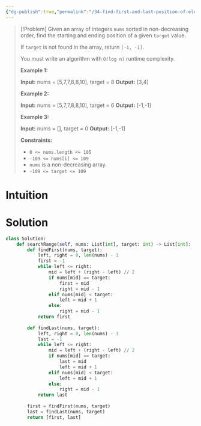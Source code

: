 ```yaml
---
{"dg-publish":true,"permalink":"/34-find-first-and-last-position-of-element-in-sorted-array/","tags":["array","binarySearch"]}
---
```


> [!Problem]
> Given an array of integers `nums` sorted in non-decreasing order, find the starting and ending position of a given `target` value.
> 
> If `target` is not found in the array, return `[-1, -1]`.
> 
> You must write an algorithm with `O(log n)` runtime complexity.
> 
> **Example 1:**
> 
> **Input:** nums = [5,7,7,8,8,10], target = 8
> **Output:** [3,4]
> 
> **Example 2:**
> 
> **Input:** nums = [5,7,7,8,8,10], target = 6
> **Output:** [-1,-1]
> 
> **Example 3:**
> 
> **Input:** nums = [], target = 0
> **Output:** [-1,-1]
> 
> **Constraints:**
> 
> - `0 <= nums.length <= 105`
> - `-109 <= nums[i] <= 109`
> - `nums` is a non-decreasing array.
> - `-109 <= target <= 109`

# Intuition

# Solution
```python
class Solution:
    def searchRange(self, nums: List[int], target: int) -> List[int]:
        def findFirst(nums, target):
            left, right = 0, len(nums) - 1
            first = -1
            while left <= right:
                mid = left + (right - left) // 2
                if nums[mid] == target:
                    first = mid
                    right = mid - 1
                elif nums[mid] < target:
                    left = mid + 1
                else:
                    right = mid - 1
            return first
        
        def findLast(nums, target):
            left, right = 0, len(nums) - 1
            last = -1
            while left <= right:
                mid = left + (right - left) // 2
                if nums[mid] == target:
                    last = mid
                    left = mid + 1
                elif nums[mid] < target:
                    left = mid + 1
                else:
                    right = mid - 1
            return last
        
        first = findFirst(nums, target)
        last = findLast(nums, target)
        return [first, last]
```